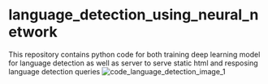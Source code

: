 # language_detection_using_neural_network
This repository contains python code for both training deep learning  model for language detection as well as server to serve static html and resposing language detection queries
![code_language_detection_image_1](https://github.com/user-attachments/assets/594257d0-5925-47b5-8f95-d9eccd8aec10)
